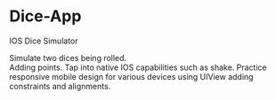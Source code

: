 # Dice-App
IOS Dice Simulator


Simulate two dices being rolled.  
Adding points.
Tap into native IOS capabilities such as shake.
Practice responsive mobile design for various devices using UIView adding constraints and alignments.
